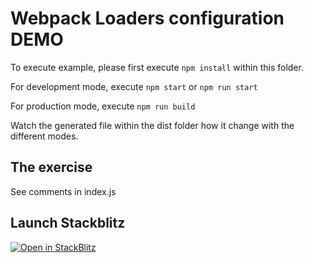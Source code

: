 # Webpack Loaders configuration DEMO

To execute example, please first execute `npm install` within this folder.

For development mode, execute `npm start` or `npm run start`

For production mode, execute `npm run build`

Watch the generated file within the dist folder how it change with the different modes.

## The exercise

See comments in index.js

## Launch Stackblitz
[![Open in StackBlitz](https://developer.stackblitz.com/img/open_in_stackblitz.svg)](https://stackblitz.com/fork/github/tanjaChristina/frontendTooling/tree/main/loaders-exercise-solution)
